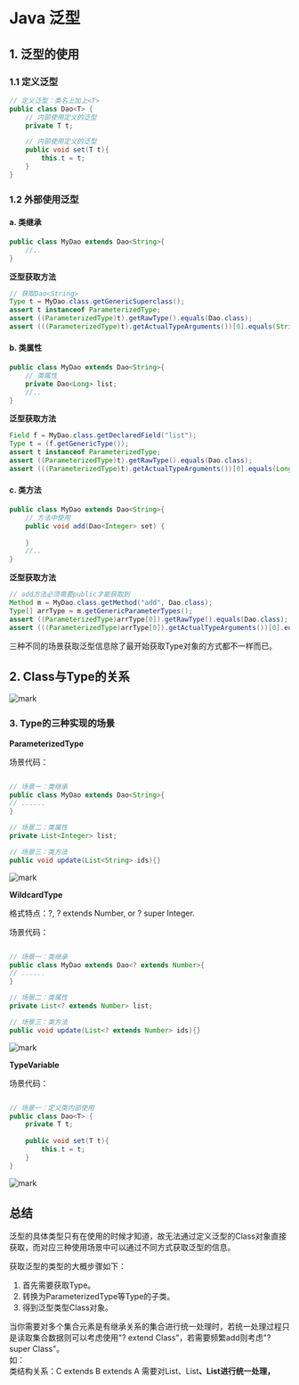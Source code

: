 # Java 泛型

## 1. 泛型的使用

### 1.1 定义泛型

```java
// 定义泛型：类名上加上<T>
public class Dao<T> {
    // 内部使用定义的泛型
    private T t;

    // 内部使用定义的泛型
    public void set(T t){
        this.t = t;
    }
}
```

### 1.2 外部使用泛型

#### a. 类继承

```java
public class MyDao extends Dao<String>{
    //..
}
```

**泛型获取方法**

```java
// 获取Dao<String>
Type t = MyDao.class.getGenericSuperclass();
assert t instanceof ParameterizedType;
assert ((ParameterizedType)t).getRawType().equals(Dao.class);
assert (((ParameterizedType)t).getActualTypeArguments())[0].equals(String.class);
```

#### b. 类属性

```java
public class MyDao extends Dao<String>{
    // 类属性
    private Dao<Long> list;
    //..
}

```

**泛型获取方法**

```java
Field f = MyDao.class.getDeclaredField("list");
Type t = (f.getGenericType());
assert t instanceof ParameterizedType;
assert ((ParameterizedType)t).getRawType().equals(Dao.class);
assert (((ParameterizedType)t).getActualTypeArguments())[0].equals(Long.class);
```

#### c. 类方法

```java
public class MyDao extends Dao<String>{
    // 方法中使用
    public void add(Dao<Integer> set) {
        
    }
    //..
}
```

**泛型获取方法**

```java
// add方法必须需要public才能获取到
Method m = MyDao.class.getMethod("add", Dao.class);
Type[] arrType = m.getGenericParameterTypes();
assert ((ParameterizedType)arrType[0]).getRawType().equals(Dao.class);
assert (((ParameterizedType)arrType[0]).getActualTypeArguments())[0].equals(Integer.class);
```

三种不同的场景获取泛型信息除了最开始获取Type对象的方式都不一样而已。

## 2. Class与Type的关系

![mark](http://ol28s5tk9.bkt.clouddn.com/mdimages/20170510/001154541.png)

### 3. Type的三种实现的场景

**ParameterizedType**

场景代码：
```java

// 场景一：类继承
public class MyDao extends Dao<String>{
// ......
}

// 场景二：类属性
private List<Integer> list;

// 场景三：类方法
public void update(List<String> ids){}

```

![mark](http://ol28s5tk9.bkt.clouddn.com/mdimages/20170510/215535647.png)

**WildcardType**

格式特点：?, ? extends Number, or ? super Integer.

场景代码：
```java

// 场景一：类继承
public class MyDao extends Dao<? extends Number>{
// ......
}

// 场景二：类属性
private List<? extends Number> list;

// 场景三：类方法
public void update(List<? extends Number> ids){}

```

![mark](http://ol28s5tk9.bkt.clouddn.com/mdimages/20170510/215919141.png)

**TypeVariable**

场景代码：
```java

// 场景一：定义类内部使用
public class Dao<T> {
	private T t;
	
	public void set(T t){
		this.t = t;
	}
}
```

![mark](http://ol28s5tk9.bkt.clouddn.com/mdimages/20170510/220047138.png)

## 总结

泛型的具体类型只有在使用的时候才知道，故无法通过定义泛型的Class对象直接获取，而对应三种使用场景中可以通过不同方式获取泛型的信息。

获取泛型的类型的大概步骤如下：
1. 首先需要获取Type。
2. 转换为ParameterizedType等Type的子类。
3. 得到泛型类型Class对象。

当你需要对多个集合元素是有继承关系的集合进行统一处理时，若统一处理过程只是读取集合数据则可以考虑使用"? extend Class"，若需要频繁add则考虑"? super Class"。  
如：  
类结构关系：C extends B extends A
需要对List<C>、List<B>、List<A>进行统一处理，
